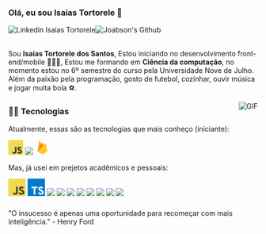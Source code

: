 ### Olá, eu sou Isaias Tortorele 👋
<a href="https://www.linkedin.com/in/isaias-tortorele-958366161/">
  <img align="left" alt="Linkedin Isaias Tortorele" height="35px" src="https://image.flaticon.com/icons/svg/174/174857.svg" />
</a>
<a href="https://github.com/Isaias-Tortorele/">
  <img align="left" alt="Joabson's Github" height="35px" src="https://image.flaticon.com/icons/svg/733/733609.svg" />
</a>

<br>
<br>

Sou **Isaias Tortorele dos Santos**, Estou iniciando no desenvolvimento front-end/mobile 👨🏻‍💻, Estou me formando em **Ciência da computação**, no momento estou no 6º semestre do curso pela Universidade Nove de Julho.
Além da paixão pela programação, gosto de futebol, cozinhar, ouvir música e jogar muita bola ⚽.

<img align="right" alt="GIF"  height="150px" src="http://clubedosgeeks.com.br/wp-content/uploads/2016/01/dormrm.gif" />

### 👨‍💻 Tecnologias

Atualmente, essas são as tecnologias que mais conheço (iniciante):

<code><img height="30" src="https://raw.githubusercontent.com/github/explore/80688e429a7d4ef2fca1e82350fe8e3517d3494d/topics/javascript/javascript.png" height="35px"></code>
<code><img height="30" src="https://appmasters.io/static/react-47ce6e77f039020ee2e76a10c1e988e9.png" height="35px"></code>
<code><img height="30" src="https://raw.githubusercontent.com/github/explore/80688e429a7d4ef2fca1e82350fe8e3517d3494d/topics/firebase/firebase.png" height="35px"></code>

Mas, já usei em prejetos acadêmicos e pessoais:

<code><img src="https://raw.githubusercontent.com/github/explore/80688e429a7d4ef2fca1e82350fe8e3517d3494d/topics/javascript/javascript.png" height="35px"/></code>
<code><img src="https://raw.githubusercontent.com/github/explore/80688e429a7d4ef2fca1e82350fe8e3517d3494d/topics/typescript/typescript.png" height="35px"/></code>
<code><img src="https://appmasters.io/static/react-47ce6e77f039020ee2e76a10c1e988e9.png" height="35px"/></code>
<code><img src="https://www.mysql.com/common/logos/logo-mysql-170x115.png" height="35px"/></code>
<code><img src="https://seeklogo.com/images/F/figma-logo-E4E21D3AEA-seeklogo.com.png" height="35px" /></code>
<code><img src="https://ioiodesign.com/wp-content/uploads/2020/10/Photoshop-logo.png" height="35px" /></code>
<code><img src="https://img1.gratispng.com/20180415/pjw/kisspng-adobe-xd-user-interface-design-computer-icons-adob-adobe-5ad2fa7cce9f02.2569342615237761248463.jpg" height="35px" /></code>
<code><img src="https://upload.wikimedia.org/wikipedia/commons/thumb/2/27/PHP-logo.svg/1200px-PHP-logo.svg.png" height="35px" /></code>
<code><img src="https://logodownload.org/wp-content/uploads/2016/10/html5-logo-10.png" height="35px" /></code>
<code><img src="https://w7.pngwing.com/pngs/509/571/png-transparent-cascading-style-sheets-logo-css3-html-web-development-world-wide-web-blue-angle-web-design.png" height="35px" /></code>

###
###
###

"O insucesso é apenas uma oportunidade para recomeçar com mais inteligência." - Henry Ford

